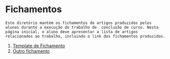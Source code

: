 # Fichamentos

`Este diretório mantém os fichamentos de artigos produzidos pelos alunos durante a execução do trabalho de  conclusão de curso. Nesta página inicial, o aluno deve apresentar a lista de artigos relacionados ao trabalho, incluindo o link dos fichamentos produzidos.`

1. [Template de Fichamento](https://github.com/ICEI-PUC-Minas-PPLES-TI/TCC-ES-ResearchTemplate/blob/master/Fichamentos/TemplateDeFichamento.md)
2. [Outro fichamento]()
